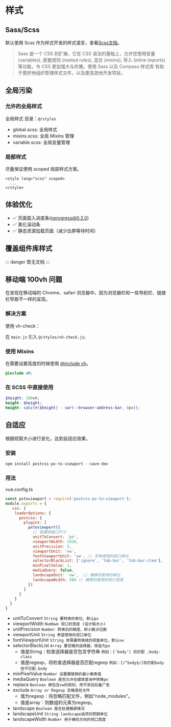 # 样式

## Sass/Scss

默认使用 Scss 作为样式开发的样式语言，查看[Scss文档](https://www.html.cn/doc/sass/)。

> Sass 是一个 CSS 的扩展，它在 CSS 语法的基础上，允许您使用变量 (variables), 嵌套规则 (nested rules), 混合 (mixins), 导入 (inline imports) 等功能，令 CSS 更加强大与优雅。使用 Sass 以及 Compass 样式库 有助于更好地组织管理样式文件，以及更高效地开发项目。

## 全局污染

### 允许的全局样式

全局样式 目录：`@/styles`

- global.scss: 全局样式
- mixins.scss: 全局 Mixins 管理
- variable.scss: 全局变量管理

### 局部样式

尽量保证使用 scoped 局部样式方案。

```vue {1}
<style lang="scss" scoped>
  ...
</style>
```

## 体验优化

- ✅ 页面载入进度条([nprogress@0.2.0](https://github.com/rstacruz/nprogress))
- ✅ 美化滚动条
- ✅ 静态资源加载页面（减少白屏等待时间）

## 覆盖组件库样式

::: danger
暂无文档
:::

## 移动端 100vh 问题

在发现在移动端的 Chrome、safari 浏览器中，因为浏览器栏和一些导航栏、链接栏导致不一样的呈现。

### 解决方案

使用 vh-check：

在 `main.js` 引入 `@/styles/vh-check.js`;

### 使用 Mixins

在需要设置高度的时候使用 [@include vh](/Css/Mixins)。

```scss
@include vh;
```

### 在 SCSS 中直接使用

```scss
$height: 100vh;
height: $height;
height: calc(#{$height} - var(--browser-address-bar, 0px));
```

## 自适应

根据视窗大小进行变化，达到自适应效果。

### 安装

```js
npm install postcss-px-to-viewport --save-dev
```

### 用法

vue.config.ts

```js
const pxtoviewport = require('postcss-px-to-viewport');
module.exports = {
   css: {
    loaderOptions: {
      postcss: {
        plugins: [
          pxtoviewport({
            // 配置视窗口尺寸
            unitToConvert: 'px', 
            viewportWidth: 1920,
            unitPrecision: 5,
            viewportUnit: 'vw',
            fontViewportUnit: 'vw', // 字体使用的视口单位
            selectorBlackList: ['ignore', 'tab-bar', 'tab-bar-item'],
            minPixelValue: 1,
            mediaQuery: false,
            landscapeUnit: 'vw',  // 横屏时使用的单位
            landscapeWidth: 568 // 横屏时使用的视口宽度
          })
        ]
      }
    }
  }
}
```

- unitToConvert `String 要转换的单位，默认px`
- viewportWidth `Numbwe 视口的宽度 (设计稿大小)`
- unitPrecision `Number 转换后的精度，即小数点位数`
- viewportUnit `String 希望使用的视口单位`
- fontViewportUnit `String 体需要转换成的视窗单位，默认vw`
- selectorBlackList  `Array 要忽略的选择器，保留为px`
  - 值是String：检查选择器是否包含字符串 `例如：['body'] 将匹配 .body-class`
  - 值是regexp，将检查选择器是否匹配regexp `例如：[/^body$/]将匹配body但不匹配.body`
- minPixelValue `Number 设置要替换的最小像素值`
- mediaQuery  `Boolean 是否允许在媒体查询中转换px`
- replace `Boolean 换包含vw的规则，而不添加后备广告`
- exclude `Array or Regexp 忽略某些文件`
  - 值为regexp：将忽略匹配文件，例如“node_modules”。
  - 值是array：则数组的元素为regexp。
- landscape `Boolean 是否处理横屏情况`
- landscapeUnit `String landscape选项的预期单位`
- landscapeWidth  `Number 用于横向方向的视口宽度`
